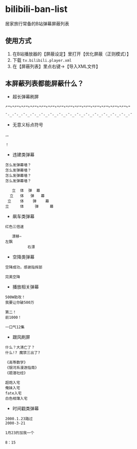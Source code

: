 # bilibili-ban-list
居家旅行常备的B站弹幕屏蔽列表

## 使用方式

1. 在B站播放器的【屏蔽设定】里打开【优化屏蔽（正则模式）】
2. 下载 `tv.bilibili.player.xml`
3. 在【屏蔽列表】里点右键→【导入XML文件】

## 本屏蔽列表都能屏蔽什么？

- 超长弹幕刷屏
```
↗→↘→↗→↘→↗→↘→↗→↘→↗→↘→↗→↘→↗→↘→↗→↘→↗→↘→↗→↘→↗→↘→↗→↘→↗→↘→↗→↘→

ˉ-_-ˉ-_-ˉ-_-ˉ-_-ˉ-_-ˉ-_-ˉ-_-ˉ-_-ˉ-_-ˉ-_-ˉ-_-ˉ-_-ˉ-_-ˉ-_-ˉ
```

- 无意义标点符号
```
，。

！
```

- 违建类弹幕
```
怎么发弹幕墙？
怎么发弹幕墙？
怎么发弹幕墙？
怎么发弹幕墙？

   立  体  弹  幕
  立   体   弹   幕
 立    体    弹    幕
立     体     弹     幕
```

- 飙车类弹幕
```
红色三倍速

   漂移~
左飘
          右漂
```

- 空降类弹幕
```
空降成功，感谢指挥部

完美空降
```

- 播放相关弹幕
```
500W助攻！
我要让你破500万

第二！
前1000！

一口气12集
```

- 跟风刷屏
```
什么？大清亡了？
什么!? 魔禁三出了?

《高等数学》
《银河系漫游指南》
《题潜社经》

超炮入宅
俺妹入宅
fate入宅
白色相簿入宅
```

- 时间戳类弹幕
```
2000.1.23路过
2000-3-21

1月23的加我一个

8：15
```
